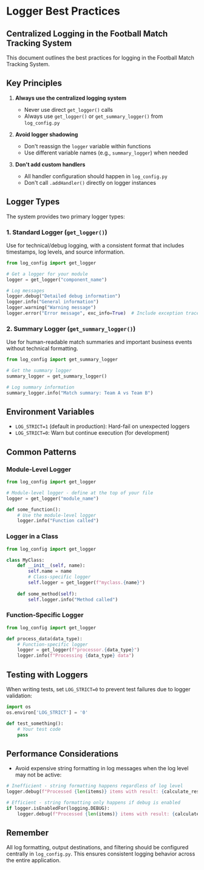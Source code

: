 # Logger Best Practices

## Centralized Logging in the Football Match Tracking System

This document outlines the best practices for logging in the Football Match Tracking System.

## Key Principles

1. **Always use the centralized logging system**
   - Never use direct `get_logger()` calls
   - Always use `get_logger()` or `get_summary_logger()` from `log_config.py`

2. **Avoid logger shadowing**
   - Don't reassign the `logger` variable within functions
   - Use different variable names (e.g., `summary_logger`) when needed

3. **Don't add custom handlers**
   - All handler configuration should happen in `log_config.py`
   - Don't call `.addHandler()` directly on logger instances

## Logger Types

The system provides two primary logger types:

### 1. Standard Logger (`get_logger()`)

Use for technical/debug logging, with a consistent format that includes timestamps, log levels, and source information.

```python
from log_config import get_logger

# Get a logger for your module
logger = get_logger("component_name")

# Log messages
logger.debug("Detailed debug information")
logger.info("General information")
logger.warning("Warning message")
logger.error("Error message", exc_info=True)  # Include exception traceback
```

### 2. Summary Logger (`get_summary_logger()`)

Use for human-readable match summaries and important business events without technical formatting.

```python
from log_config import get_summary_logger

# Get the summary logger
summary_logger = get_summary_logger()

# Log summary information
summary_logger.info("Match summary: Team A vs Team B")
```

## Environment Variables

- `LOG_STRICT=1` (default in production): Hard-fail on unexpected loggers
- `LOG_STRICT=0`: Warn but continue execution (for development)

## Common Patterns

### Module-Level Logger

```python
from log_config import get_logger

# Module-level logger - define at the top of your file
logger = get_logger("module_name")

def some_function():
    # Use the module-level logger
    logger.info("Function called")
```

### Logger in a Class

```python
from log_config import get_logger

class MyClass:
    def __init__(self, name):
        self.name = name
        # Class-specific logger
        self.logger = get_logger(f"myclass.{name}")
        
    def some_method(self):
        self.logger.info("Method called")
```

### Function-Specific Logger

```python
from log_config import get_logger

def process_data(data_type):
    # Function-specific logger
    logger = get_logger(f"processor.{data_type}")
    logger.info(f"Processing {data_type} data")
```

## Testing with Loggers

When writing tests, set `LOG_STRICT=0` to prevent test failures due to logger validation:

```python
import os
os.environ['LOG_STRICT'] = '0'

def test_something():
    # Your test code
    pass
```

## Performance Considerations

- Avoid expensive string formatting in log messages when the log level may not be active:

```python
# Inefficient - string formatting happens regardless of log level
logger.debug(f"Processed {len(items)} items with result: {calculate_result()}")

# Efficient - string formatting only happens if debug is enabled
if logger.isEnabledFor(logging.DEBUG):
    logger.debug(f"Processed {len(items)} items with result: {calculate_result()}")
```

## Remember

All log formatting, output destinations, and filtering should be configured centrally in `log_config.py`. This ensures consistent logging behavior across the entire application.
